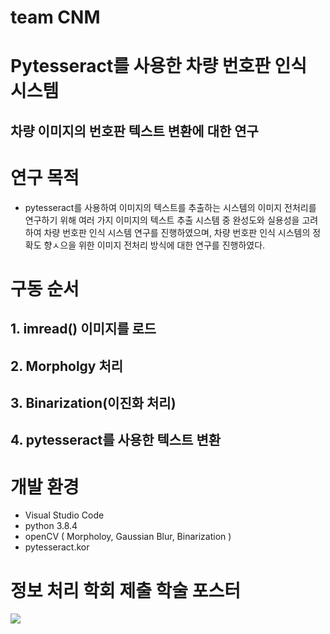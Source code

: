 # team CNM

# Pytesseract를 사용한 차량 번호판 인식 시스템

## 차량 이미지의 번호판 텍스트 변환에 대한 연구

# 연구 목적
- pytesseract를 사용하여 이미지의 텍스트를 추출하는 시스템의 이미지 전처리를 연구하기 위해 여러 가지 이미지의 텍스트 추출 시스템 중 완성도와 실용성을 고려하여 차량 번호판 인식 시스템 연구를 진행하였으며, 차량 번호판 인식 시스템의 정확도 향ㅅ으을 위한 이미지 전처리 방식에 대한 연구를 진행하였다.

# 구동 순서

## 1. imread() 이미지를 로드
## 2. Morpholgy 처리
## 3. Binarization(이진화 처리)
## 4. pytesseract를 사용한 텍스트 변환

# 개발 환경
- Visual Studio Code
- python 3.8.4
- openCV ( Morpholoy, Gaussian Blur, Binarization )
- pytesseract.kor

# 정보 처리 학회 제출 학술 포스터

<img src='https://user-images.githubusercontent.com/74848389/236672136-2dd960a9-dfa7-4554-bef2-605eaedd841a.png'>
